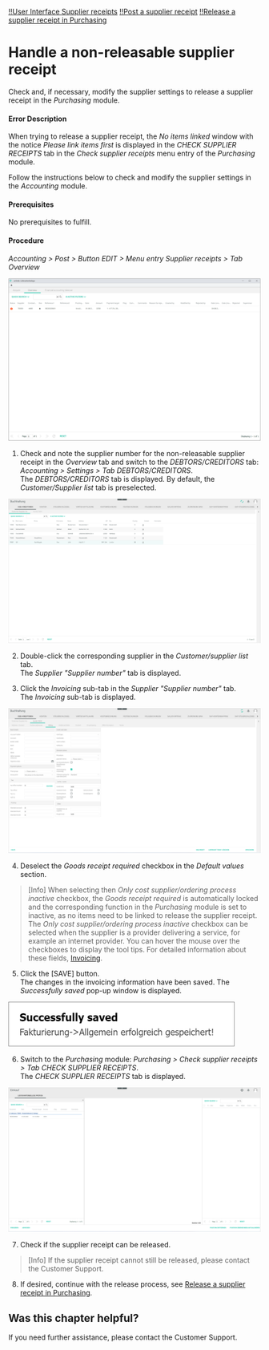 [!!User Interface Supplier receipts](../UserInterface/01_Book.md#supplier-receipts)
[!!Post a supplier receipt](../Operation/10_ManageReceipts.md#post-a-supplier-receipt)
[!!Release a supplier receipt in Purchasing](../Operation/10_ManageReceipts.md#release-a-supplier-receipt-in-purchasing)


# Handle a non-releasable supplier receipt

Check and, if necessary, modify the supplier settings to release a supplier receipt in the *Purchasing* module.

#### Error Description

When trying to release a supplier receipt, the *No items linked* window with the notice *Please link items first* is displayed in the *CHECK SUPPLIER RECEIPTS* tab in the *Check supplier receipts* menu entry of the *Purchasing* module.

Follow the instructions below to check and modify the supplier settings in the *Accounting* module.

#### Prerequisites

No prerequisites to fulfill.


#### Procedure

*Accounting > Post > Button EDIT > Menu entry Supplier receipts > Tab Overview*

  ![Overview](../../Assets/Screenshots/RetailSuiteAccounting/Book/SupplierReceiptsOverview01.png "[Overview]")

1. Check and note the supplier number for the non-releasable supplier receipt in the *Overview* tab and switch to the *DEBTORS/CREDITORS* tab: *Accounting > Settings > Tab DEBTORS/CREDITORS*.    
  The *DEBTORS/CREDITORS* tab is displayed. By default, the *Customer/Supplier list* tab is preselected.

  ![Customer/supplier list](../../Assets/Screenshots/RetailSuiteAccounting/Settings/CustomerSupplier/CustomerSupplierList.png "[Customer/supplier list]")

2. Double-click the corresponding supplier in the *Customer/supplier list* tab.  
  The *Supplier "Supplier number"* tab is displayed.

3. Click the *Invoicing* sub-tab in the *Supplier "Supplier number"* tab.  
  The *Invoicing* sub-tab is displayed.

  ![Invoicing](../../Assets/Screenshots/RetailSuiteAccounting/Settings/CustomerSupplier/GoodsReceiptNecessary.png "[Invoicing]")

4. Deselect the *Goods receipt required* checkbox in the *Default values* section.

  > [Info] When selecting then *Only cost supplier/ordering process inactive* checkbox, the *Goods receipt required* is automatically locked and the corresponding function in the *Purchasing* module is set to inactive, as no items need to be linked to release the supplier receipt. The *Only cost supplier/ordering process inactive* checkbox can be selected when the supplier is a provider delivering a service, for example an internet provider. You can hover the mouse over the checkboxes to display the tool tips. For detailed information about these fields, [Invoicing](../UserInterface/02a_DebtorsCreditors.md#invoicing).

5. Click the [SAVE] button.  
  The changes in the invoicing information have been saved. The *Successfully saved* pop-up window is displayed.

  ![Invoicing data saved](../../Assets/Screenshots/RetailSuiteAccounting/Settings/CustomerSupplier/InvoicingDataSaved.png "[Invoicing data saved]")

6. Switch to the *Purchasing* module: *Purchasing > Check supplier receipts > Tab CHECK SUPPLIER RECEIPTS*.   
  The *CHECK SUPPLIER RECEIPTS* tab is displayed.

  ![Check supplier receipts](../../Assets/Screenshots/RetailSuiteAccounting/Book/CheckSupplierReceipts01.png "[Check supplier receipts]")

7. Check if the supplier receipt can be released.
  > [Info] If the supplier receipt cannot still be released, please contact the Customer Support.    

8. If desired, continue with the release process, see [Release a supplier receipt in Purchasing](../Operation/10_ManageReceipts.md#release-a-supplier-receipt-in-purchasing).



## Was this chapter helpful?

If you need further assistance, please contact the Customer Support.
